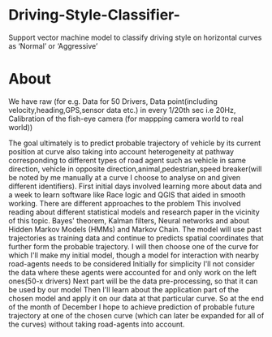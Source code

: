 # Driving-Style-Classifier-
Support vector machine model to classify driving style on horizontal curves as ‘Normal’ or ‘Aggressive’

# About

We have raw (for e.g. Data for 50 Drivers, Data point(including velocity,heading,GPS,sensor data etc.) in every 1/20th sec i.e 20Hz, Calibration of the fish-eye camera (for mappping camera world to real world))

The goal ultimately is to predict probable trajectory of vehicle by its current position at curve also taking into account heterogeneity at pathway corresponding to different types of road agent such as vehicle in same direction, vehicle in opposite direction,animal,pedestrian,speed breaker(will be noted by me manually at a curve I choose to analyse on and given different identifiers).
First initial days involved learning more about data and a week to learn software like Race logic and QGIS that aided in smooth working.
There are different approaches to the problem 
This involved reading about different statistical models and research paper in the vicinity of this topic.
Bayes' theorem, Kalman filters, Neural networks and about Hidden Markov Models (HMMs) and Markov Chain.
The model will use past trajectories as training data and continue to predicts spatial coordinates that further form the probable trajectory. 
I will then choose one of the curve for which I'll make my initial model, though a model for interaction with nearby road-agents needs to be considered Initially for simplicity I'll not consider the data where these agents were accounted for and only work on the left ones(50-x drivers)
Next part will be the data pre-processing, so that it can be used by our model 
Then I'll learn about the application part of the chosen model and apply it on our data at that particular curve.
So at the end of the month of December I hope to achieve prediction of probable future trajectory at one of the chosen curve (which can later be expanded for all of the curves) without taking road-agents into account.

